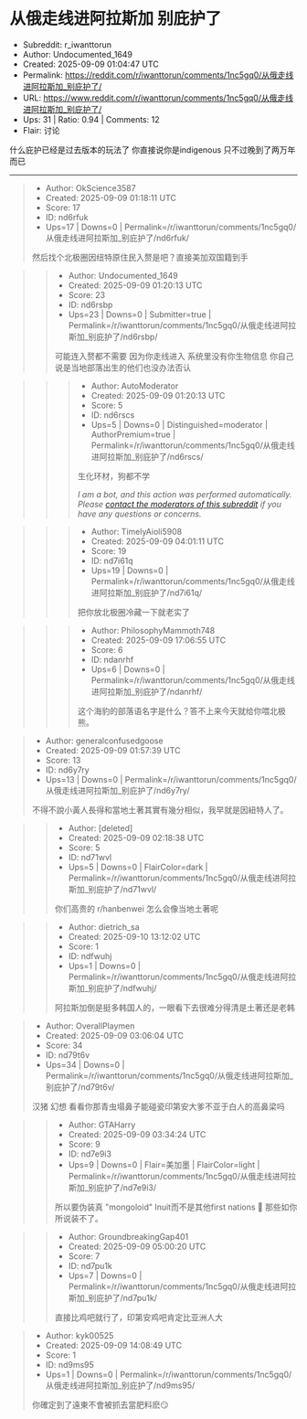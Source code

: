 # 从俄走线进阿拉斯加 别庇护了

- Subreddit: r_iwanttorun
- Author: Undocumented_1649
- Created: 2025-09-09 01:04:47 UTC
- Permalink: https://reddit.com/r/iwanttorun/comments/1nc5gq0/从俄走线进阿拉斯加_别庇护了/
- URL: https://www.reddit.com/r/iwanttorun/comments/1nc5gq0/从俄走线进阿拉斯加_别庇护了/
- Ups: 31 | Ratio: 0.94 | Comments: 12
- Flair: 讨论


什么庇护已经是过去版本的玩法了 你直接说你是indigenous
只不过晚到了两万年而已


---

> - Author: OkScience3587
> - Created: 2025-09-09 01:18:11 UTC
> - Score: 17
> - ID: nd6rfuk
> - Ups=17 | Downs=0 | Permalink=/r/iwanttorun/comments/1nc5gq0/从俄走线进阿拉斯加_别庇护了/nd6rfuk/
>
> 然后找个北极圈因纽特原住民入赘是吧？直接美加双国籍到手

>> - Author: Undocumented_1649
>> - Created: 2025-09-09 01:20:13 UTC
>> - Score: 23
>> - ID: nd6rsbp
>> - Ups=23 | Downs=0 | Submitter=true | Permalink=/r/iwanttorun/comments/1nc5gq0/从俄走线进阿拉斯加_别庇护了/nd6rsbp/
>>
>> 可能连入赘都不需要 因为你走线进入 系统里没有你生物信息 你自己说是当地部落出生的他们也没办法否认

>>> - Author: AutoModerator
>>> - Created: 2025-09-09 01:20:13 UTC
>>> - Score: 5
>>> - ID: nd6rscs
>>> - Ups=5 | Downs=0 | Distinguished=moderator | AuthorPremium=true | Permalink=/r/iwanttorun/comments/1nc5gq0/从俄走线进阿拉斯加_别庇护了/nd6rscs/
>>>
>>> 生化环材，狗都不学
>>> 
>>> *I am a bot, and this action was performed automatically. Please [contact the moderators of this subreddit](/message/compose/?to=/r/iwanttorun) if you have any questions or concerns.*

>>> - Author: TimelyAioli5908
>>> - Created: 2025-09-09 04:01:11 UTC
>>> - Score: 19
>>> - ID: nd7i61q
>>> - Ups=19 | Downs=0 | Permalink=/r/iwanttorun/comments/1nc5gq0/从俄走线进阿拉斯加_别庇护了/nd7i61q/
>>>
>>> 把你放北极圈冷藏一下就老实了

>>> - Author: PhilosophyMammoth748
>>> - Created: 2025-09-09 17:06:55 UTC
>>> - Score: 6
>>> - ID: ndanrhf
>>> - Ups=6 | Downs=0 | Permalink=/r/iwanttorun/comments/1nc5gq0/从俄走线进阿拉斯加_别庇护了/ndanrhf/
>>>
>>> 这个海豹的部落语名字是什么？答不上来今天就给你喂北极熊。

> - Author: generalconfusedgoose
> - Created: 2025-09-09 01:57:39 UTC
> - Score: 13
> - ID: nd6y7ry
> - Ups=13 | Downs=0 | Permalink=/r/iwanttorun/comments/1nc5gq0/从俄走线进阿拉斯加_别庇护了/nd6y7ry/
>
> 不得不說小黃人長得和當地土著其實有幾分相似，我早就是因紐特人了。

>> - Author: [deleted]
>> - Created: 2025-09-09 02:18:38 UTC
>> - Score: 5
>> - ID: nd71wvl
>> - Ups=5 | Downs=0 | FlairColor=dark | Permalink=/r/iwanttorun/comments/1nc5gq0/从俄走线进阿拉斯加_别庇护了/nd71wvl/
>>
>> 你们高贵的 r/hanbenwei 怎么会像当地土著呢

>> - Author: dietrich_sa
>> - Created: 2025-09-10 13:12:02 UTC
>> - Score: 1
>> - ID: ndfwuhj
>> - Ups=1 | Downs=0 | Permalink=/r/iwanttorun/comments/1nc5gq0/从俄走线进阿拉斯加_别庇护了/ndfwuhj/
>>
>> 阿拉斯加倒是挺多韩国人的，一眼看下去很难分得清是土著还是老韩

> - Author: OverallPlaymen
> - Created: 2025-09-09 03:06:04 UTC
> - Score: 34
> - ID: nd79t6v
> - Ups=34 | Downs=0 | Permalink=/r/iwanttorun/comments/1nc5gq0/从俄走线进阿拉斯加_别庇护了/nd79t6v/
>
> 汉猪 幻想 看看你那青虫塌鼻子能碰瓷印第安大爹不亚于白人的高鼻梁吗

>> - Author: GTAHarry
>> - Created: 2025-09-09 03:34:24 UTC
>> - Score: 9
>> - ID: nd7e9i3
>> - Ups=9 | Downs=0 | Flair=美加墨 | FlairColor=light | Permalink=/r/iwanttorun/comments/1nc5gq0/从俄走线进阿拉斯加_别庇护了/nd7e9i3/
>>
>> 所以要伪装真 "mongoloid" Inuit而不是其他first nations 🤣 那些如你所说装不了。

>> - Author: GroundbreakingGap401
>> - Created: 2025-09-09 05:00:20 UTC
>> - Score: 7
>> - ID: nd7pu1k
>> - Ups=7 | Downs=0 | Permalink=/r/iwanttorun/comments/1nc5gq0/从俄走线进阿拉斯加_别庇护了/nd7pu1k/
>>
>> 直接比鸡吧就行了，印第安鸡吧肯定比亚洲人大

> - Author: kyk00525
> - Created: 2025-09-09 14:08:49 UTC
> - Score: 1
> - ID: nd9ms95
> - Ups=1 | Downs=0 | Permalink=/r/iwanttorun/comments/1nc5gq0/从俄走线进阿拉斯加_别庇护了/nd9ms95/
>
> 你確定到了遠東不會被抓去當肥料麽😏
